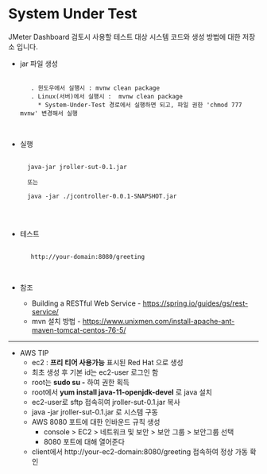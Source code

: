 # System Under Test

JMeter Dashboard 검토시 사용할 테스트 대상 시스템 코드와 생성 방법에 대한 저장소 입니다.

* jar 파일 생성
    <pre>
    <code>
     . 윈도우에서 실행시 : mvnw clean package
     . Linux(서버)에서 실행시 :  mvnw clean package
       * System-Under-Test 경로에서 실행하면 되고, 파일 권한 'chmod 777 mvnw' 변경해서 실행
    </code>
    </pre>
    
* 실행     
    <pre>
    <code>
    java-jar jroller-sut-0.1.jar
    
    또는
    
    java -jar ./jcontroller-0.0.1-SNAPSHOT.jar

    </code>
    </pre>
    
* 테스트
     <pre>
     <code>
     http://your-domain:8080/greeting
     </code>
     </pre>   
* 참조
    * Building a RESTful Web Service - https://spring.io/guides/gs/rest-service/
    * mvn 설치 방법 - https://www.unixmen.com/install-apache-ant-maven-tomcat-centos-76-5/


<hr/>    

* AWS TIP 
    * ec2 : **프리 티어 사용가능** 표시된 Red Hat 으로 생성
    * 최초 생성 후 기본 id는 ec2-user 로그인 함 
    * root는 **sudo su -** 하여 권한 획득 
    * root에서 **yum install java-11-openjdk-devel** 로 java 설치
    * ec2-user로 sftp 접속히여  jroller-sut-0.1.jar 복사
    * java -jar jroller-sut-0.1.jar 로 시스템 구동 
    * AWS 8080 포트에 대한 인바운드 규칙 생성 
        * console > EC2 > 네트워크 및 보안 > 보안 그룹 > 보안그룹 선택
        * 8080 포트에 대해 열어준다
    * client에서  http://your-ec2-domain:8080/greeting 접속하여 정상 가동 확인
         
        




